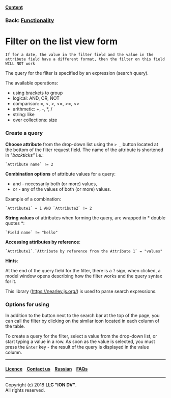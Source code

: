 #### [Content](/docs/en/index.md)

### Back: [Functionality](/docs/en/2_system_description/functionality/functionality.md)

# Filter on the list view form

```
If for a date, the value in the filter field and the value in the attribute field have a different format, then the filter on this field WILL NOT work
```
The query for the filter is specified by an expression (search query).

The available operations:

* using brackets to group
* logical: AND, OR, NOT
* comparison: =, <, >, <=, >=, <>
* arithmetic: +, -, *, /
* string: like
* over collections: size

### Create a query

**Choose attribute** from the drop-down list using the `> _` button located at the bottom of the filter request field. The name of the attribute is shortened in *"backticks"* i.e.:

```
`Attribute name` != 2
```

**Combination options** of attribute values for a query:

* and - necessarily both (or more) values,
* or - any of the values of both (or more) values.

Example of a combination:

```
`Attribute1` = 1 AND `Attribute2` != 2
```

**String values** of attributes when forming the query, are wrapped in * double quotes *:

```
`Field name` != "hello"
```

**Accessing attributes by reference**:

```
`Attribute1`.`Attribute by reference from the Attribute 1` = "values"
```

**Hints**:

At the end of the query field for the filter, there is a `?` sign, when clicked, a model window opens describing how the filter works and the query syntax for it.

This library (https://nearley.js.org/) is used to parse search expressions.

###  Options for using

In addition to the button next to the search bar at the top of the page, you can call the filter by clicking on the similar icon located in each column of the table.

To create a query for the filter, select a value from the drop-down list, or start typing a value in a row. As soon as the value is selected, you must press the `Enter` key - the result of the query is displayed in the value column.


--------------------------------------------------------------------------  


 #### [Licence](/LICENCE.md) &ensp;  [Contact us](https://iondv.com) &ensp;  [Russian](/docs/ru/2_system_description/functionality/filter.md)   &ensp; [FAQs](/faqs.md)          



--------------------------------------------------------------------------  

Copyright (c) 2018 **LLC "ION DV"**.  
All rights reserved. 